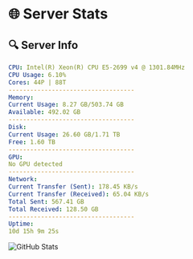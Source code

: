 # 🌐 Server Stats
## 🔍 Server Info
```yaml
CPU: Intel(R) Xeon(R) CPU E5-2699 v4 @ 1301.84MHz
CPU Usage: 6.10%
Cores: 44P | 88T
-----------------------------------
Memory:
Current Usage: 8.27 GB/503.74 GB
Available: 492.02 GB
-----------------------------------
Disk:
Current Usage: 26.60 GB/1.71 TB
Free: 1.60 TB
-----------------------------------
GPU:
No GPU detected
-----------------------------------
Network:
Current Transfer (Sent): 178.45 KB/s
Current Transfer (Received): 65.04 KB/s
Total Sent: 567.41 GB
Total Received: 128.50 GB
-----------------------------------
Uptime:
10d 15h 9m 25s
```
![GitHub Stats](https://img.shields.io/badge/Updated-2025-04-30_08:18:13-blue)